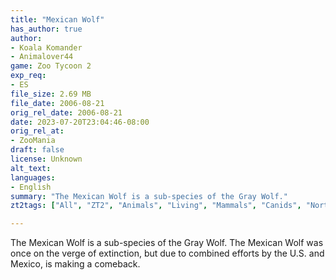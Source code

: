 ```yaml
---
title: "Mexican Wolf"
has_author: true
author: 
- Koala Komander
- Animalover44
game: Zoo Tycoon 2
exp_req: 
- ES
file_size: 2.69 MB
file_date: 2006-08-21
orig_rel_date: 2006-08-21
date: 2023-07-20T23:04:46-08:00
orig_rel_at: 
- ZooMania
draft: false
license: Unknown
alt_text: 
languages:
- English
summary: "The Mexican Wolf is a sub-species of the Gray Wolf."
zt2tags: ["All", "ZT2", "Animals", "Living", "Mammals", "Canids", "North American", "Endangered Species"]

---
```


The Mexican Wolf is a sub-species of the Gray Wolf. The Mexican Wolf was once on the verge of extinction, but due to combined efforts by the U.S. and Mexico, is making a comeback.